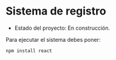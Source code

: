 <h1> Sistema de registro </h1> 

- Estado del proyecto: En construcción.

Para ejecutar el sistema debes poner:

```npm install react ```
